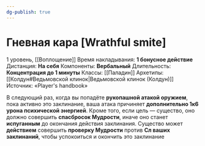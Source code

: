 ```yaml
---
dg-publish: true
---
```

# Гневная кара [Wrathful smite]
1 уровень, [[Воплощение]]
Время накладывания: **1 бонусное действие**
Дистанция: **На себя**
Компоненты: **Вербальный**
Длительность: **Концентрация до 1 минуты**
Классы: [[Паладин]]
Архетипы: [[Колдун#Ведьмовской клинок|Ведьмовской клинок (Колдун)]]
Источник: «Player's handbook»

В следующий раз, когда вы попадёте **рукопашной атакой оружием**, пока активно это заклинание, ваша атака причиняет **дополнительно 1к6 урона психической энергией**. Кроме того, если цель — существо, оно должно совершить **спасбросок Мудрости**, иначе оно станет **испуганным** до окончания действия заклинания. Существо может **действием** совершить **проверку Мудрости** против **Сл ваших заклинаний**, чтобы успокоиться и окончить это заклинание